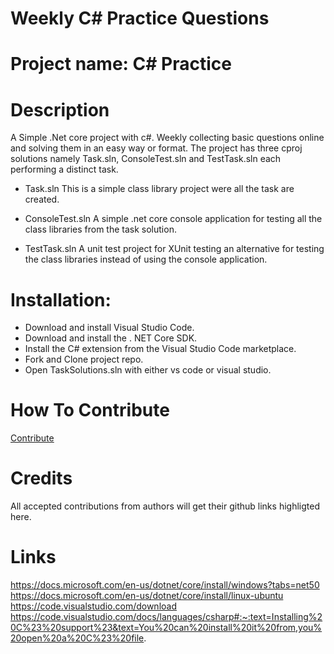# Weekly C# Practice Questions

# Project name: C# Practice

# Description 
A Simple .Net core project with c#. Weekly collecting basic questions online and solving them in an easy way or format. The project has three cproj solutions namely Task.sln, ConsoleTest.sln and TestTask.sln each performing a distinct task.

 - Task.sln
   This is a simple class library project were all the task are created.

- ConsoleTest.sln
  A simple .net core console application for testing all the class libraries from the task solution.

- TestTask.sln
  A unit test project for XUnit testing an alternative for testing the class libraries instead of using the console application.

# Installation: 
- Download and install Visual Studio Code.
- Download and install the . NET Core SDK.
- Install the C# extension from the Visual Studio Code marketplace.
- Fork and Clone project repo.
- Open TaskSolutions.sln with either vs code or visual studio.

# How To Contribute
[Contribute]()


# Credits
All accepted contributions from authors will get their github links highligted here. 

# Links
https://docs.microsoft.com/en-us/dotnet/core/install/windows?tabs=net50
https://docs.microsoft.com/en-us/dotnet/core/install/linux-ubuntu
https://code.visualstudio.com/download
https://code.visualstudio.com/docs/languages/csharp#:~:text=Installing%20C%23%20support%23&text=You%20can%20install%20it%20from,you%20open%20a%20C%23%20file.
